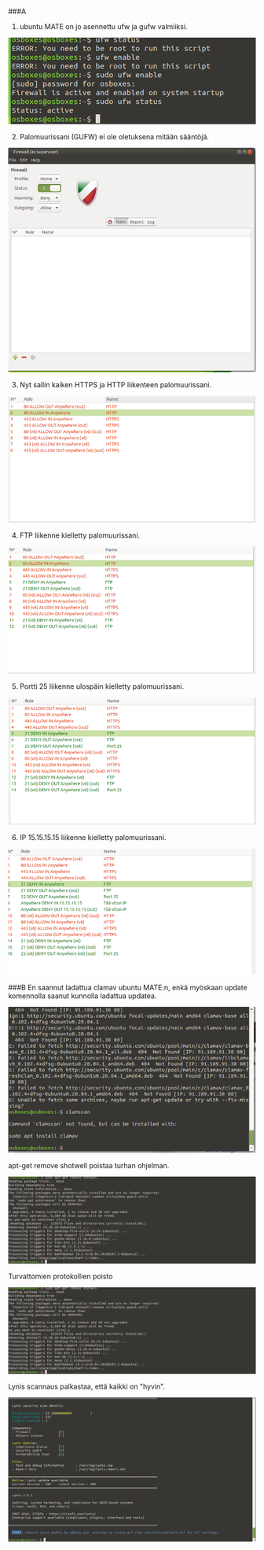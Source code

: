 ###A

1. ubuntu MATE on jo asennettu ufw ja gufw valmiiksi.

![alt text](1.png)

2. Palomuurissani (GUFW) ei ole oletuksena mitään sääntöjä.

![alt text](2.png)

3. Nyt sallin kaiken HTTPS ja HTTP liikenteen palomuurissani.

![alt text](3.png)

4. FTP liikenne kielletty palomuurissani.

![alt text](4.png)

5. Portti 25 liikenne ulospäin kielletty palomuurissani.

![alt text](5.png)

6.  IP 15.15.15.15 liikenne kielletty palomuurissani.

![alt text](6.png)

###B
En saannut ladattua clamav ubuntu MATE:n, enkä myöskaan update komennolla saanut kunnolla ladattua updatea.

![alt text](1b.png)

apt-get remove shotwell poistaa turhan ohjelman.

![alt text](1c.png)

Turvattomien protokollien poisto

![alt text](1c.png)

Lynis scannaus palkastaa, että kaikki on "hyvin".

![alt text](1e.png)
